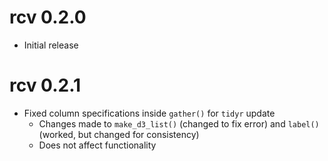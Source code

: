 # rcv 0.2.0

* Initial release

# rcv 0.2.1

* Fixed column specifications inside `gather()` for `tidyr` update
    - Changes made to `make_d3_list()` (changed to fix error) and `label()` (worked, but changed for consistency)
    - Does not affect functionality
